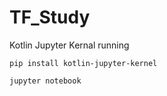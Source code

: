 # TF_Study

Kotlin Jupyter Kernal running
```
pip install kotlin-jupyter-kernel

jupyter notebook
```